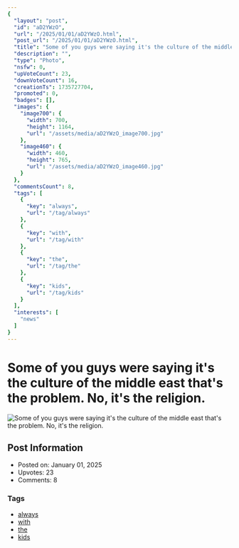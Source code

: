 ```yaml
---
{
  "layout": "post",
  "id": "aD2YWzO",
  "url": "/2025/01/01/aD2YWzO.html",
  "post_url": "/2025/01/01/aD2YWzO.html",
  "title": "Some of you guys were saying it's the culture of the middle east that's the problem. No, it's the religion.",
  "description": "",
  "type": "Photo",
  "nsfw": 0,
  "upVoteCount": 23,
  "downVoteCount": 16,
  "creationTs": 1735727704,
  "promoted": 0,
  "badges": [],
  "images": {
    "image700": {
      "width": 700,
      "height": 1164,
      "url": "/assets/media/aD2YWzO_image700.jpg"
    },
    "image460": {
      "width": 460,
      "height": 765,
      "url": "/assets/media/aD2YWzO_image460.jpg"
    }
  },
  "commentsCount": 8,
  "tags": [
    {
      "key": "always",
      "url": "/tag/always"
    },
    {
      "key": "with",
      "url": "/tag/with"
    },
    {
      "key": "the",
      "url": "/tag/the"
    },
    {
      "key": "kids",
      "url": "/tag/kids"
    }
  ],
  "interests": [
    "news"
  ]
}
---
```


# Some of you guys were saying it's the culture of the middle east that's the problem. No, it's the religion.

![Some of you guys were saying it's the culture of the middle east that's the problem. No, it's the religion.](/assets/media/aD2YWzO_image700.jpg)

## Post Information

- Posted on: January 01, 2025
- Upvotes: 23
- Comments: 8

### Tags

- [always](/tag/always)
- [with](/tag/with)
- [the](/tag/the)
- [kids](/tag/kids)
